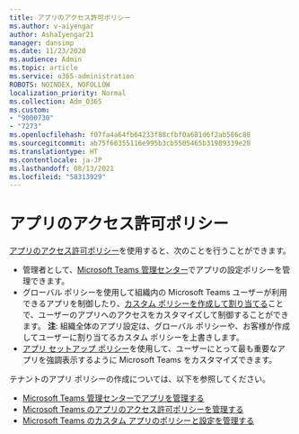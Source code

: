 ```yaml
---
title: アプリのアクセス許可ポリシー
ms.author: v-aiyengar
author: AshaIyengar21
manager: dansimp
ms.date: 11/23/2020
ms.audience: Admin
ms.topic: article
ms.service: o365-administration
ROBOTS: NOINDEX, NOFOLLOW
localization_priority: Normal
ms.collection: Adm_O365
ms.custom:
- "9000730"
- "7273"
ms.openlocfilehash: f07fa4a64fb64233f88cfbf0a681d6f2ab586c88
ms.sourcegitcommit: ab75f66355116e995b3cb5505465b31989339e28
ms.translationtype: HT
ms.contentlocale: ja-JP
ms.lasthandoff: 08/13/2021
ms.locfileid: "58313929"
---
```

# <a name="app-permission-policies"></a>アプリのアクセス許可ポリシー

[アプリのアクセス許可ポリシー](https://docs.microsoft.com/microsoftteams/teams-app-permission-policies)を使用すると、次のことを行うことができます。
- 管理者として、[Microsoft Teams 管理センター](https://admin.teams.microsoft.com/policies/app-permission)でアプリの設定ポリシーを管理できます。
- グローバル ポリシーを使用して組織内の Microsoft Teams ユーザーが利用できるアプリを制御したり、[カスタム ポリシーを作成して割り当てる](https://docs.microsoft.com/microsoftteams/teams-app-permission-policies#create-a-custom-app-permission-policy)ことで、ユーザーのアプリへのアクセスをカスタマイズして制御することができます。 
**注**: 組織全体のアプリ設定は、グローバル ポリシーや、お客様が作成してユーザーに割り当てるカスタム ポリシーを上書きします。
- [アプリ セットアップ ポリシー](https://docs.microsoft.com/microsoftteams/teams-app-setup-policies)を使用して、ユーザーにとって最も重要なアプリを強調表示するように Microsoft Teams をカスタマイズできます。 


テナントのアプリ ポリシーの作成については、以下を参照してください。
- [Microsoft Teams 管理センターでアプリを管理する](https://docs.microsoft.com/MicrosoftTeams/manage-apps)
- [Microsoft Teams のアプリのアクセス許可ポリシーを管理する](https://docs.microsoft.com/microsoftteams/teams-app-permission-policies)
- [Microsoft Teams のカスタム アプリのポリシーと設定を管理する](https://docs.microsoft.com/MicrosoftTeams/teams-custom-app-policies-and-settings)
